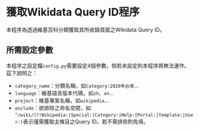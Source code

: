 # 獲取Wikidata Query ID程序
本程序為透過維基百科分類獲取其所收錄頁面之Wikidata Query ID。

## 所需設定參數
本程序之設定檔`config.py`需要設定4個參數，倘若未設定則本程序將無法運作。茲下說明之：
* `category_name`：分類名稱，如`Category:2020年台灣`...
* `language`：維基語言版本代碼，如`zh`、`en`...
* `project`：維基專案名稱，如`wikipedia`...
* `exclude`：欲排除之命名空間，如`^/wiki/(?!Wikipedia:|Special:|Category:|Help:|Portal:|Template:|User:)`表示僅需獲取主條目之Query ID。若不需排除則免填。
